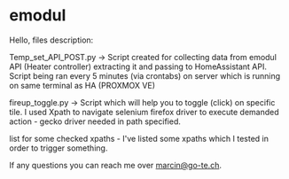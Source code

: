 # emodul

Hello,
files description:

Temp_set_API_POST.py -> Script created for collecting data from emodul API (Heater controller) extracting it and passing to HomeAssistant API.
Script being ran every 5 minutes (via crontabs) on server which is running on same terminal as HA (PROXMOX VE)

fireup_toggle.py -> Script which will help you to toggle (click) on specific tile. I used Xpath to navigate selenium firefox driver to execute demanded action - gecko driver needed in path specified.

list for some checked xpaths - I've listed some xpaths which I tested in order to trigger something.

If any questions you can reach me over marcin@go-te.ch.
